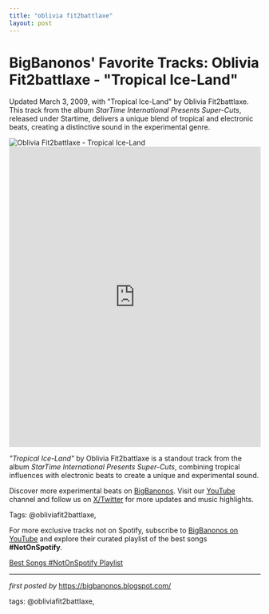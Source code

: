 ```yaml
---
title: "oblivia fit2battlaxe"
layout: post
---
```

<!-- Post Title -->
<h1 >BigBanonos' Favorite Tracks: Oblivia Fit2battlaxe - "Tropical Ice-Land"</h1> <!-- Introductory Text -->
<p >Updated March 3, 2009, with "Tropical Ice-Land" by Oblivia Fit2battlaxe. This track from the album <em>StarTime International Presents Super-Cuts</em>, released under Startime, delivers a unique blend of tropical and electronic beats, creating a distinctive sound in the experimental genre.</p> <!-- Featured Image -->
<div > <img src="https://i.scdn.co/image/ab67616d00001e0217208a243de7a4b570103537" alt="Oblivia Fit2battlaxe - Tropical Ice-Land" />
</div> <!-- YouTube Video Embed -->
<div > <iframe width="100%" height="601" src="https://www.youtube.com/embed/pnk4x9hdZeI" title="Tropical Ice-Land" frameborder="0" allow="accelerometer; autoplay; clipboard-write; encrypted-media; gyroscope; picture-in-picture; web-share" referrerpolicy="strict-origin-when-cross-origin" allowfullscreen></iframe>
</div> <!-- Song Information -->
<div > <p><em>"Tropical Ice-Land"</em> by Oblivia Fit2battlaxe is a standout track from the album <em>StarTime International Presents Super-Cuts</em>, combining tropical influences with electronic beats to create a unique and experimental sound.</p>
</div> <!-- Footer Links -->
<div > <p>Discover more experimental beats on <a href="https://bigbanonos.blogspot.com/" target="_blank">BigBanonos</a>. Visit our <a href="https://www.youtube.com/@BigBanonos" target="_blank">YouTube</a> channel and follow us on <a href="https://x.com/bigbanonos" target="_blank">X/Twitter</a> for more updates and music highlights.</p>
</div> <!-- Tags -->
<p >Tags: @obliviafit2battlaxe,</p>


<!--Subscribe and Playlist Links-->
<div>
    <p>For more exclusive tracks not on Spotify, subscribe to <a href="https://www.youtube.com/@BigBanonos" target="_blank">BigBanonos on YouTube</a> and explore their curated playlist of the best songs <strong>#NotOnSpotify</strong>.</p>
    <p><a href="https://www.youtube.com/playlist?list=PLtuNtuTatqI0kFahUCbtbfenC_ET5O_tr" target="_blank">Best Songs #NotOnSpotify Playlist<br /></a></p></div>

<hr />

<p><em>first posted by</em> <a href="https://bigbanonos.blogspot.com/" rel="noopener" target="_new">https://bigbanonos.blogspot.com/</a></p>

<p>tags: @obliviafit2battlaxe,</p>
